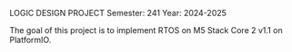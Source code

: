 LOGIC DESIGN PROJECT
Semester: 241
Year: 2024-2025

The goal of this project is to implement RTOS on M5 Stack Core 2 v1.1 on PlatformIO.

